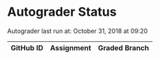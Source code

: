 # Autograder Status
Autograder last run at: October 31, 2018 at 09:20

| GitHub ID | Assignment | Graded Branch |
|-----------|------------|---------------|
